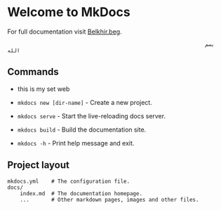 # Welcome to MkDocs

For full documentation visit [Belkhir.beg](https://belkhirbeg.github.io/belkhir.beg/).
                                                               
                                                                   بسم الله 
                                                                   
## Commands
* this is my set web

* `mkdocs new [dir-name]` - Create a new project.
* `mkdocs serve` - Start the live-reloading docs server.
* `mkdocs build` - Build the documentation site.
* `mkdocs -h` - Print help message and exit.

## Project layout

    mkdocs.yml    # The configuration file.
    docs/
        index.md  # The documentation homepage.
        ...       # Other markdown pages, images and other files.
